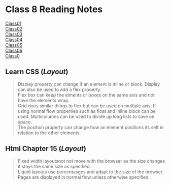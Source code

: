 # **Class 8 Reading Notes**  

[Class01](Class01.md)  
[Class02](Class02.md)  
[Class03](Class03.md)  
[Class04](CLass04.md)  
[Class05](Class05.md)  
[Class06](Class06.md)  
[Class0](Class07.md)  

## Learn CSS (*Layout*)

> Display property can change if an element is inline or block.
> Display can also be used to add a flex prpoerty.  
> Flex box can keep the elments or boxes on the same axis and not have the elements wrap.  
> Grid does similar things to flex but can be used on multiple axis.
> If using normal flow properties such as float and inline block can be used.
> Multicolumns can be used to divide up long lists to save on space.  
> The position property can change how an element positions its self in relation to the other elements.  

## Html Chapter 15 (*Layout*)

> Fixed width layoutsnot not move with the browser as the size changes it  stays the same size as specified.  
> Liquid layouts use percentasges and adapt to the size of the browser.  
> Pages are displayed in normal flow unless otherwise specified.  
